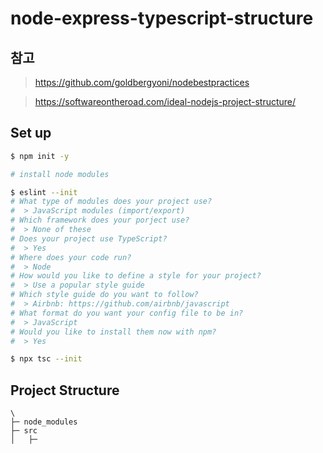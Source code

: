 # node-express-typescript-structure

## 참고
> https://github.com/goldbergyoni/nodebestpractices

> https://softwareontheroad.com/ideal-nodejs-project-structure/

## Set up
```bash
$ npm init -y

# install node modules

$ eslint --init
# What type of modules does your project use?
#  > JavaScript modules (import/export)
# Which framework does your porject use?
#  > None of these
# Does your project use TypeScript?
#  > Yes
# Where does your code run?
#  > Node
# How would you like to define a style for your project?
#  > Use a popular style guide
# Which style guide do you want to follow?
#  > Airbnb: https://github.com/airbnb/javascript
# What format do you want your config file to be in?
#  > JavaScript
# Would you like to install them now with npm?
#  > Yes

$ npx tsc --init

```

## Project Structure
```plaintext
\
├─ node_modules
├─ src
│   ├─ 
```
